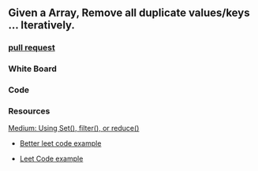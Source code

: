 ## Given a Array, Remove all duplicate values/keys ... Iteratively.

### [pull request](https://github.com/Chris-Bortel-401-advanced-javascript/dsa-practice/pull/2)

### White Board
<!-- ![White Board](./max-val-iterative.png) -->

### Code
<!-- ![Code](./code.png) -->

### Resources
[Medium: Using Set(), filter(), or reduce()](https://medium.com/dailyjs/how-to-remove-array-duplicates-in-es6-5daa8789641c)

- [Better leet code example](https://www.youtube.com/watch?v=zIHe2V5Py3U)

- [Leet Code example](https://www.youtube.com/watch?v=6-OX8mMqoMw)
